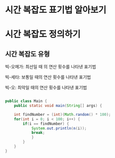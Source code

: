 # 시간 복잡도 표기법 알아보기

# 시간 복잡도 정의하기

## 시간 복잡도 유형

빅-오메가: 최선일 때 의 연산 횟수를 나타낸 표기법

빅-세타: 보통일 때의 연산 횟수를 나타낸 표기법

빅-오: 최악일 때의 연산 횟수를 나타낸 표기법

```java

public class Main {
	public static void main(String[] args) {

	int findNumber = (int)(Math.random() * 100);
	for(int i = 0; i < 100; i++) {
		if(i == findNumber) {
			System.out.println(n(i));
			break;
			}
		}
	}
}
```


